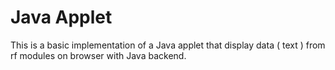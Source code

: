 # Java Applet

This is a basic implementation of a Java applet that display data ( text ) from rf modules on browser with Java backend.
